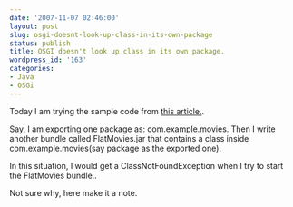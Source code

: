 ```yaml
---
date: '2007-11-07 02:46:00'
layout: post
slug: osgi-doesnt-look-up-class-in-its-own-package
status: publish
title: OSGI doesn't look up class in its own package.
wordpress_id: '163'
categories:
- Java
- OSGi
---
```


Today I am trying the sample code from [this article.](http://www.eclipsezone.com/eclipse/forums/t90796.html).  
  
Say, I am exporting one package as: com.example.movies. Then I write another bundle called FlatMovies.jar that contains a class inside com.example.movies(say package as the exported one).  
  
In this situation, I would get a ClassNotFoundException when I try to start the FlatMovies bundle..  
  
Not sure why, here make it a note.
